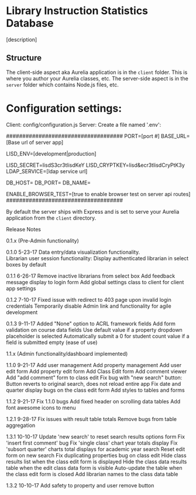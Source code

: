 # Library Instruction Statistics Database

[description]

## Structure
The client-side aspect aka Aurelia application is in the ``client`` folder. This is where you author your Aurelia classes, etc. The server-side aspect is in the ``server`` folder which contains Node.js files, etc. 

# Configuration settings:
Client: config/configuration.js
Server: Create a file named '.env':

####################################
PORT=[port #]
BASE_URL=[Base url of server app]

LISD_ENV=[development|production]

LISD_SECRET=lisdS3cr3tlisdKeY
LISD_CRYPTKEY=lisd&ecr3tlisdCryPtK3y
LDAP_SERVICE=[ldap service url]

DB_HOST=
DB_PORT=
DB_NAME=

ENABLE_BROWSER_TEST=[true to enable browser test on server api routes]
####################################

By default the server ships with Express and is set to serve your Aurelia application from the ``client`` directory.

Release Notes

0.1.x 				(Pre-Admin functionality)

0.1.0	5-23-17		Data entry/data visualization functionality.  
					Librarian user session functionality: Display authenticated librarian in select boxes by default

0.1.1	6-26-17		Remove inactive librarians from select box
					Add feedback message display to login form
					Add global settings class to client for client app settings

0.1.2	7-10-17		Fixed issue with redirect to 403 page upon invalid login credentials
					Temporarily disable Admin link and functionality for agile development

0.1.3	9-11-17		Added "None" option to ACRL framework fields
					Add form validation on course data fields
					Use default value if a property dropdown placeholder is selected
					Automatically submit a 0 for student count value if a field is submitted empty (ease of use)

1.1.x 				(Admin functionality/dashboard implemented)

1.1.0	9-21-17		Add user management
					Add property management
					Add user edit form
					Add property edit form
					Add Class Edit form
					Add comment viewer
					Add "add comment" form to class edit
					Fix bug with "new search" button: Button reverts to original search, does not reload entire app
					Fix date and quarter display bugs on the class edit form
					Add styles to tables and forms

1.1.2	9-21-17		Fix 1.1.0 bugs
					Add fixed header on scrolling data tables
					Add font awesome icons to menu

1.2.1	9-28-17		Fix issues with result table totals
					Remove bugs from table aggregation

1.3.1	10-10-17	Update 'new search' to reset search results options form
					Fix 'insert first comment' bug
					Fix 'single class' chart year totals display
					Fix 'subsort quarter' charts total displays for academic year search
					Reset edit form on new search
					Fix duplicating properties bug on class edit
					Hide class results list when the class edit form is displayed
					Hide the class data results table when the edit class data form is visible
					Auto-update the table when the class edit form is closed
					Add librarian names to the class data table

1.3.2	10-10-17	Add safety to property and user remove button


